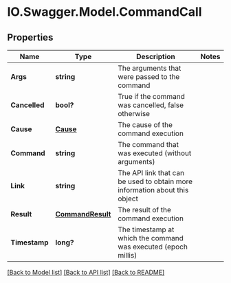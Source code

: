 # IO.Swagger.Model.CommandCall
## Properties

Name | Type | Description | Notes
------------ | ------------- | ------------- | -------------
**Args** | **string** | The arguments that were passed to the command | 
**Cancelled** | **bool?** | True if the command was cancelled, false otherwise | 
**Cause** | [**Cause**](Cause.md) | The cause of the command execution | 
**Command** | **string** | The command that was executed (without arguments) | 
**Link** | **string** | The API link that can be used to obtain more information about this object | 
**Result** | [**CommandResult**](CommandResult.md) | The result of the command execution | 
**Timestamp** | **long?** | The timestamp at which the command was executed (epoch millis) | 

[[Back to Model list]](../README.md#documentation-for-models) [[Back to API list]](../README.md#documentation-for-api-endpoints) [[Back to README]](../README.md)

